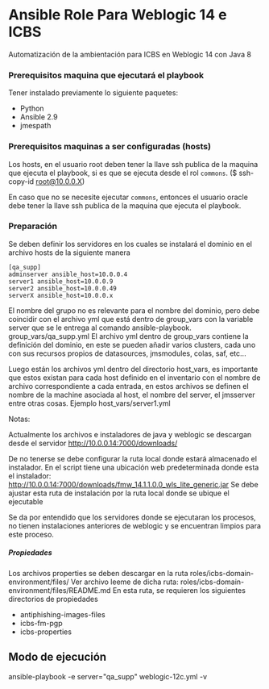 # Ansible Role Para Weblogic 14 e ICBS
Automatización de la ambientación para ICBS en Weblogic 14 con Java 8

### Prerequisitos maquina que ejecutará el playbook
Tener instalado previamente lo siguiente paquetes:

* Python
* Ansible 2.9
* jmespath

### Prerequisitos maquinas a ser configuradas (hosts)

Los hosts, en el usuario root deben tener la llave ssh publica de la maquina que ejecuta el playbook, si es que se ejecuta desde el rol `commons`. ($ ssh-copy-id root@10.0.0.X)

En caso que no se necesite ejecutar `commons`, entonces el usuario oracle debe tener la llave ssh publica de la maquina que ejecuta el playbook.

### Preparación
Se deben definir los servidores en los cuales se instalará el dominio en el archivo hosts de la siguiente manera

```
[qa_supp]
adminserver ansible_host=10.0.0.4
server1 ansible_host=10.0.0.9
server2 ansible_host=10.0.0.49
serverX ansible_host=10.0.0.x
```

El nombre del grupo no es relevante para el nombre del dominio, pero debe coincidir con el archivo yml que está dentro de group_vars con la variable server que se le entrega al comando ansible-playbook.
group_vars/qa_supp.yml
El archivo yml dentro de group_vars contiene la definición del dominio, en este se pueden añadir varios clusters, cada uno con sus recursos propios de datasources, jmsmodules, colas, saf, etc...

Luego están los archivos yml dentro del directorio host_vars, es importante que estos existan para cada host definido en el inventario con el nombre de archivo correspondiente a cada entrada, en estos archivos se definen el nombre de la machine asociada al host, el nombre del server, el jmsserver entre otras cosas.
Ejemplo host_vars/server1.yml

Notas:

Actualmente los archivos e instaladores de java y weblogic se descargan desde el servidor http://10.0.0.14:7000/downloads/

De no tenerse se debe configurar la ruta local donde estará almacenado el instalador. En el script  tiene una ubicación web predeterminada donde esta el instalador:
http://10.0.0.14:7000/downloads/fmw_14.1.1.0.0_wls_lite_generic.jar
Se debe ajustar esta ruta de instalación por la ruta local donde se ubique el ejecutable

Se da por entendido que los servidores donde se ejecutaran los procesos, no tienen instalaciones anteriores de weblogic y se encuentran limpios para este proceso.

##### Propiedades
Los archivos properties se deben descargar en la ruta roles/icbs-domain-environment/files/
Ver archivo leeme de dicha ruta:
 roles/icbs-domain-environment/files/README.md 
En esta ruta, se requieren los siguientes directorios de propiedades
- antiphishing-images-files 
- icbs-fm-pgp 
- icbs-properties

## Modo de ejecución
ansible-playbook -e server="qa_supp" weblogic-12c.yml -v